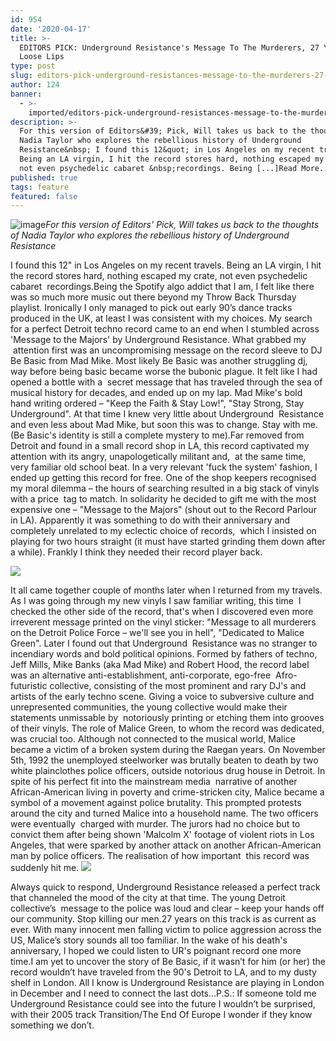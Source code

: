 ```yaml
---
id: 954
date: '2020-04-17'
title: >-
  EDITORS PICK: Underground Resistance's Message To The Murderers, 27 Years On -
  Loose Lips
type: post
slug: editors-pick-underground-resistances-message-to-the-murderers-27-years-on
author: 124
banner:
  - >-
    imported/editors-pick-underground-resistances-message-to-the-murderers-27-years-on/image954.jpeg
description: >-
  For this version of Editors&#39; Pick, Will takes us back to the thoughts of
  Nadia Taylor who explores the rebellious history of Underground
  Resistance&nbsp; I found this 12&quot; in Los Angeles on my recent travels.
  Being an LA virgin, I hit the record stores hard, nothing escaped my crate,
  not even psychedelic cabaret &nbsp;recordings. Being [...]Read More...
published: true
tags: feature
featured: false
---
```

![image](../imported/editors-pick-underground-resistances-message-to-the-murderers-27-years-on/image954.jpeg)_For this version of Editors' Pick, Will takes us back to the thoughts of Nadia Taylor who explores the rebellious history of Underground Resistance_ 

I found this 12" in Los Angeles on my recent travels. Being an LA virgin, I hit the record stores hard, nothing escaped my crate, not even psychedelic cabaret  recordings.Being the Spotify algo addict that I am, I felt like there was so much more music out there beyond my Throw Back Thursday playlist. Ironically I only managed to pick out early 90’s dance tracks produced in the UK, at least I was consistent with my choices. My search for a perfect Detroit techno record came to an end when I stumbled across 'Message to the Majors' by Underground Resistance. What grabbed my  attention first was an uncompromising message on the record sleeve to DJ Be Basic from Mad Mike. Most likely Be Basic was another struggling dj, way before being basic became worse the bubonic plague. It felt like I had opened a bottle with a  secret message that has traveled through the sea of musical history for decades, and ended up on my lap. Mad Mike's bold hand writing ordered – "Keep the Faith & Stay Low!", "Stay Strong, Stay Underground". At that time I knew very little about Underground  Resistance and even less about Mad Mike, but soon this was to change. Stay with me. (Be Basic's identity is still a complete mystery to me).Far removed from Detroit and found in a small record shop in LA, this record captivated my attention with its angry, unapologetically militant and,  at the same time, very familiar old school beat. In a very relevant 'fuck the system' fashion, I ended up getting this record for free. One of the shop keepers recognised my moral dilemma – the hours of searching resulted in a big stack of vinyls with a price  tag to match. In solidarity he decided to gift me with the most expensive one – "Message to the Majors" (shout out to the Record Parlour in LA). Apparently it was something to do with their anniversary and completely unrelated to my eclectic choice of records,  which I insisted on playing for two hours straight (it must have started grinding them down after a while). Frankly I think they needed their record player back.  

![](/wp-content/uploads/live/img/wysiwyg/5e999a418779e.jpg)

It all came together couple of months later when I returned from my travels. As I was going through my new vinyls I saw familiar writing, this time  I checked the other side of the record, that's when I discovered even more irreverent message printed on the vinyl sticker: "Message to all murderers on the Detroit Police Force – we'll see you in hell", "Dedicated to Malice Green". Later I found out that Underground  Resistance was no stranger to incendiary words and bold political opinions. Formed by fathers of techno, Jeff Mills, Mike Banks (aka Mad Mike) and Robert Hood, the record label was an alternative anti-establishment, anti-corporate, ego-free  Afro-futuristic collective, consisting of the most prominent and rary DJ's and artists of the early techno scene. Giving a voice to subversive culture and unrepresented communities, the young collective would make their statements unmissable by  notoriously printing or etching them into grooves of their vinyls. The role of Malice Green, to whom the record was dedicated, was crucial too. Although not connected to the musical world, Malice became a victim of a broken system during the Raegan years. On November 5th, 1992 the unemployed steelworker was brutally beaten to death by two white plainclothes police officers, outside notorious drug house in Detroit. In spite of his perfect fit into the mainstream media  narrative of another African-American living in poverty and crime-stricken city, Malice became a symbol of a movement against police brutality. This prompted protests around the city and turned Malice into a household name. The two officers were eventually  charged with murder. The jurors had no choice but to convict them after being shown 'Malcolm X' footage of violent riots in Los Angeles, that were sparked by another attack on another African-American man by police officers. The realisation of how important  this record was suddenly hit me. ![](/wp-content/uploads/live/img/wysiwyg/5dc19c4e46be1.jpg)

Always quick to respond, Underground Resistance released a perfect track that channeled the mood of the city at that time. The young Detroit collective’s  message to the police was loud and clear – keep your hands off our community. Stop killing our men.27 years on this track is as current as ever. With many innocent men falling victim to police aggression across the US, Malice’s story sounds all too familiar. In the wake of his death's anniversary, I hoped we could listen to UR's poignant record one more time.I am yet to uncover the story of Be Basic, if it wasn’t for him (or her) the record wouldn’t have traveled from the 90's Detroit to LA, and to my dusty shelf in London. All I know is Underground Resistance are playing in London in December and I need to connect the last dots…P.S.: If someone told me Underground Resistance could see into the future I wouldn’t be surprised, with their 2005 track Transition/The End Of Europe I wonder if they know something we don’t. 

[](https://www.youtube.com/watch?v=fYo-ZDRpvN4)